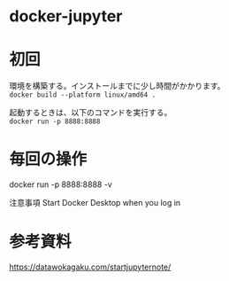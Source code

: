 # docker-jupyter

# 初回
環境を構築する。インストールまでに少し時間がかかります。<br>
`docker build --platform linux/amd64 .`

起動するときは、以下のコマンドを実行する。<br>
`docker run -p 8888:8888`

# 毎回の操作

docker run -p 8888:8888 -v 

注意事項
Start Docker Desktop when you log in

# 参考資料
https://datawokagaku.com/startjupyternote/